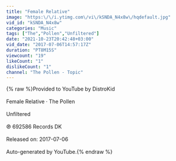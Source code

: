 ```yaml
---
title: "Female Relative"
image: "https:\/\/i.ytimg.com\/vi\/kSNDA_N4x8w\/hqdefault.jpg"
vid_id: "kSNDA_N4x8w"
categories: "Music"
tags: ["The","Pollen","Unfiltered"]
date: "2021-10-23T20:42:48+03:00"
vid_date: "2017-07-06T14:57:17Z"
duration: "PT8M15S"
viewcount: "19"
likeCount: "1"
dislikeCount: "1"
channel: "The Pollen - Topic"
---
```

{% raw %}Provided to YouTube by DistroKid<br /><br />Female Relative · The Pollen<br /><br />Unfiltered<br /><br />℗ 692586 Records DK<br /><br />Released on: 2017-07-06<br /><br />Auto-generated by YouTube.{% endraw %}
